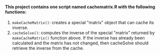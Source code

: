 #### This project contains one script named ﻿﻿cachematrix.R with the following functions:

1. `makeCacheMatrix()`: creates a special "matrix" object that can cache its inverse.
2. `cacheSolve()`: computes the inverse of the special "matrix" returned by `makeCacheMatrix()` function above. If the inverse has already been calculated and the matrix has not changed, then cacheSolve should retrieve the inverse from the cache.
